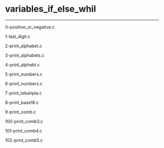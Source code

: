 # variables_if_else_whil
--------------------------------------
0-positive_or_negative.c

1-last_digit.c

2-print_alphabet.c

3-print_alphabets.c

4-print_alphabt.c

5-print_numbers.c

6-print_numberz.c

7-print_tebahpla.c

8-print_base16.c

9-print_comb.c

100-print_comb3.c

101-print_comb4.c

102-print_comb5.c
